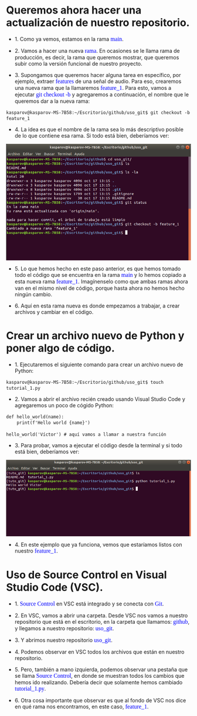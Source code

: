 # Queremos ahora hacer una actualización de nuestro repositorio.

* 1\. Como ya vemos, estamos en la rama <span style="color: blue; font-family: Babas; font-size: 1.12em;">main</span>.

* 2\. Vamos a hacer una nueva <span style="color: blue; font-family: Babas; font-size: 1.12em;">rama</span>. En ocasiones se le llama rama de producción, es decir, la rama que queremos mostrar, que queremos subir como la versión funcional de nuestro proyecto.

* 3\. Supongamos que queremos hacer alguna tarea en específico, por ejemplo, extraer <span style="color: blue; font-family: Babas; font-size: 1.12em;">features</span> de una señal de audio. Para eso, crearemos una nueva rama que la llamaremos <span style="color: blue; font-family: Babas; font-size: 1.12em;">feature_1</span>. Para esto, vamos a ejecutar <span style="color: blue; font-family: Babas; font-size: 1.12em;">git checkout -b</span> y agregaremos a continuación, el nombre que le queremos dar a la nueva rama:

```console
kasparov@kasparov-MS-7B58:~/Escritorio/github/uso_git$ git checkout -b feature_1
```

* 4\. La idea es que el nombre de la rama sea lo más descriptivo posible de lo que contiene esa rama. Si todo está bien, deberíamos ver:

<img src="/figures_readme/nueva_rama.png" alt="fishy" class="bg-primary" width="550px" align="center"/>

* 5\. Lo que hemos hecho en este paso anterior, es que hemos tomado todo el código que se encuentra en la rama <span style="color: blue; font-family: Babas; font-size: 1.12em;">main</span> y lo hemos copiado a esta nueva rama <span style="color: blue; font-family: Babas; font-size: 1.12em;">feature_1</span>. Imagínenselo como que ambas ramas ahora van en el mismo nivel de código, porque hasta ahora no hemos hecho ningún cambio.

* 6\. Aquí en esta rama nueva es donde empezamos a trabajar, a crear archivos y cambiar en el código.

# Crear un archivo nuevo de Python y poner algo de código.

* 1\. Ejecutaremos el siguiente comando para crear un archivo nuevo de Python:

```console
kasparov@kasparov-MS-7B58:~/Escritorio/github/uso_git$ touch tutorial_1.py
```

* 2\. Vamos a abrir el archivo recién creado usando Visual Studio Code y agregaremos un poco de cógido Python:

```
def hello_world(name):
    print(f'Hello world {name}')

hello_world('Víctor') # aquí vamos a llamar a nuestra función
```

* 3\. Para probar, vamos a ejecutar el código desde la terminal y si todo está bien, deberíamos ver:

<img src="/figures_readme/hello_world.png" alt="fishy" class="bg-primary" width="550px" align="center"/>

* 4\. En este ejemplo que ya funciona, vemos que estaríamos listos con nuestro <span style="color: blue; font-family: Babas; font-size: 1.12em;">feature_1</span>.

# Uso de Source Control en Visual Studio Code (VSC).

* 1\. <span style="color: blue; font-family: Babas; font-size: 1.12em;">Source Control</span> en VSC está integrado y se conecta con <span style="color: blue; font-family: Babas; font-size: 1.12em;">Git</span>.

* 2\. En VSC, vamos a abrir una carpeta. Desde VSC nos vamos a nuestro repositorio que está en el escritorio, en la carpeta que llamamos: <span style="color: blue; font-family: Babas; font-size: 1.12em;">github</span>, y llegamos a nuestro repositorio: <span style="color: blue; font-family: Babas; font-size: 1.12em;">uso_git</span>.

* 3\. Y abrimos nuestro repositorio <span style="color: blue; font-family: Babas; font-size: 1.12em;">uso_git</span>.

* 4\. Podemos observar en VSC todos los archivos que están en nuestro repositorio.

* 5\. Pero, también a mano izquierda, podemos observar una pestaña que se llama <span style="color: blue; font-family: Babas; font-size: 1.12em;">Source Control</span>, en donde se muestran todos los cambios que hemos ido realizando. Debería decir que solamente hemos cambiado <span style="color: blue; font-family: Babas; font-size: 1.12em;">tutorial_1.py</span>.

* 6\. Otra cosa importante que observar es que al fondo de VSC nos dice en qué rama nos encontramos, en este caso, <span style="color: blue; font-family: Babas; font-size: 1.12em;">feature_1</span>.
